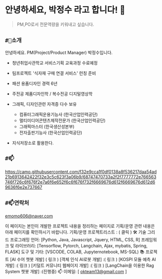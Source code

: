 # 안녕하세요, 박정수 라고 합니다! 👋
> PM,PO로서 전문역량을 키워내고 싶습니다. 

## `#🌱소개`
안녕하세요. PM(Project/Product Manager) 박정수입니다.
- 청년취업사관학교 서비스기획 교육과정 수료예정
- 팀프로젝트 '식자재 구매 연결 서비스' 런칭 준비
- 패션 용품디자인 경력 6년 
- 주전공 제품디자인학 / 복수전공 디지털영상학 
- 그래픽, 디자인관련 자격증 다수 보유
    - 컴퓨터그래픽운용기능사 (한국산업인력공단)
    - 멀티미디어콘텐츠제작전문가 (한국산업인력공단)
    - 그래픽마스터 (한국생산성본부)
    - 전자출판기능사 (한국산업인력공단)
    
- 지식저장소로 활용한다.

## `#📫`
  
https://camo.githubusercontent.com/f32e9cca1f0df0138a8f536217daa54ad21b6913642422f32e3c5c623f3a06b9/68747470733a2f2f7777772e766563746f726c6f676f2e7a6f6e652f6c6f676f732f6669676d612f6669676d612d69636f6e2e737667

## `#📫연락처`
emomo606@naver.com

이 페이지는 본인이 개발한 프로젝트 내용을 정리하는 페이지로 기획/운영 관련 내용은 아래 페이지를 확인하시기 바랍니다.
기획/운영 프로젝트리스트 : ( 클릭 )
🛠 기술 그리드
프로그래밍 언어: [Python, Java, Javascript, Jquery, HTML, CSS, R]
프레임워크 및 라이브러리: [Tensorflow, Pytorch, Langchain, Ajax, mybatis, Spring, FLASK]
도구 및 기타: [VSCODE, COLAB, Jupyternotebook, MS-SQL)
📚 프로젝트
[AI 수어 챗봇 개발] ( 링크 )
[객체 인식 AI로봇 개발] :( 링크 )
[KOSPI 모듈 예측 AI 개발] :( 링크 )
[키덜트 커뮤니티 웹페이지 개발] :( 링크 )
[LangChain을 이용한 Rag System 챗봇 개발] :(진행중)
📫
이메일: [ okteam13@gmail.com ]
